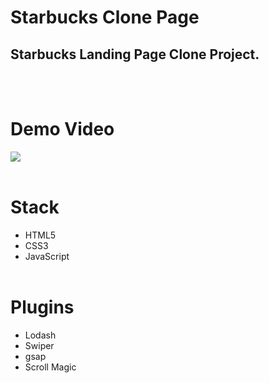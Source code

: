 # Starbucks Clone Page
<h2>Starbucks Landing Page Clone Project.</h2>
<br></br>

# Demo Video

<img src="starbucks_landing_page_clone_gif.gif"></img>
<br></br>

# Stack
- HTML5
- CSS3
- JavaScript
<br></br>

# Plugins
- Lodash
- Swiper
- gsap
- Scroll Magic